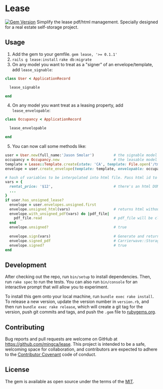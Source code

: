 # Lease
[![Gem Version](https://badge.fury.io/rb/lease.svg)](https://badge.fury.io/rb/lease)
Simplify the lease pdf/html management. Specially designed for a real estate self-storage project.

## Usage
1. Add the gem to your gemfile.
`gem lease, '>= 0.1.1'`
2. `rails g lease:install`
`rake db:migrate`
3. On any model you want to treat as a "signer" of an envelope/template, add `lease_signable`:
```ruby
class User < ApplicationRecord

  lease_signable

end
```
4. On any model you want treat as a leasing property, add `lease_envelopable`:
```ruby
class Occupancy < ApplicationRecord

  lease_envelopable

end
```
5. You can now call some methods like:
```ruby
user = User.new(full_name:'Jason Smolar')         # the signable model
occupancy = Occupancy.new                         # the leasable model
template = Lease::Template.create(state: 'CA', template: File.open('/tmp/ca_lease_template.html'))
envelope = user.create_envelope(template: template, envelopable: occupancy)

# hash of variables to be interpolated into html file. Pass html id to hash key.
vars = {
  rental_price: '$12',                            # there's an html DOM in the template with the id 'rental_price'
  ...
}
if user.has_unsigned_lease?
  envelope = user.envelopes.unsigned.first
  envelope.unsigned_html(vars)                    # returns html without tenant sign
  envelope.with_unsigned_pdf(vars) do |pdf_file|
    pdf_file.read                                 # pdf_file will be closed after this block
  end
  envelope.unsigned?                              # true
   
  envelope.sign(vars)                             # Generate and returns the signed pdf. PDF is stored in
  envelope.signed_pdf                             # Carrierwave::Storage::File
  envelope.signed?                                # true
end
```
## Development

After checking out the repo, run `bin/setup` to install dependencies. Then, run `rake spec` to run the tests. You can also run `bin/console` for an interactive prompt that will allow you to experiment.

To install this gem onto your local machine, run `bundle exec rake install`. To release a new version, update the version number in `version.rb`, and then run `bundle exec rake release`, which will create a git tag for the version, push git commits and tags, and push the `.gem` file to [rubygems.org](https://rubygems.org).

## Contributing

Bug reports and pull requests are welcome on GitHub at https://github.com/mingca/lease. This project is intended to be a safe, welcoming space for collaboration, and contributors are expected to adhere to the [Contributor Covenant](http://contributor-covenant.org) code of conduct.

## License

The gem is available as open source under the terms of the [MIT](https://opensource.org/licenses/MIT).

